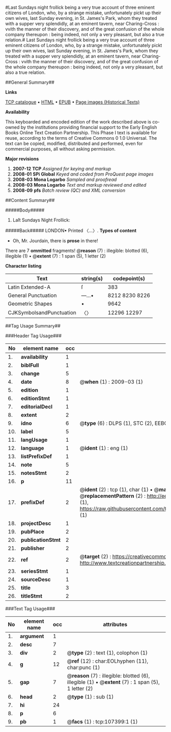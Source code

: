 #Last Sundays night frollick being a very true account of three eminent citizens of London, who, by a strange mistake, unfortunately pickt up their own wives, last Sunday evening, in St. James's Park, whom they treated with a supper very splendidly, at an eminent tavern, near Charing-Cross : vvith the manner of their discovery, and of the great confusion of the whole company thereupon : being indeed, not only a very pleasant, but also a true relation.#
Last Sundays night frollick being a very true account of three eminent citizens of London, who, by a strange mistake, unfortunately pickt up their own wives, last Sunday evening, in St. James's Park, whom they treated with a supper very splendidly, at an eminent tavern, near Charing-Cross : vvith the manner of their discovery, and of the great confusion of the whole company thereupon : being indeed, not only a very pleasant, but also a true relation.

##General Summary##

**Links**

[TCP catalogue](http://www.ota.ox.ac.uk/tcp/)  • 
[HTML](http://tei.it.ox.ac.uk/tcp/Texts-HTML/free/A49/A49655.html)  • 
[EPUB](http://tei.it.ox.ac.uk/tcp/Texts-EPUB/free/A49/A49655.epub) • 
[Page images (Historical Texts)](https://data.historicaltexts.jisc.ac.uk/view?pubId=eebo-18368177e&pageId=eebo-18368177e-107399-1)

**Availability**

This keyboarded and encoded edition of the
	       work described above is co-owned by the institutions
	       providing financial support to the Early English Books
	       Online Text Creation Partnership. This Phase I text is
	       available for reuse, according to the terms of Creative
	       Commons 0 1.0 Universal. The text can be copied,
	       modified, distributed and performed, even for
	       commercial purposes, all without asking permission.

**Major revisions**

1. __2007-12__ __TCP__ *Assigned for keying and markup*
1. __2008-01__ __SPi Global__ *Keyed and coded from ProQuest page images*
1. __2008-03__ __Mona Logarbo__ *Sampled and proofread*
1. __2008-03__ __Mona Logarbo__ *Text and markup reviewed and edited*
1. __2008-09__ __pfs__ *Batch review (QC) and XML conversion*

##Content Summary##

#####Body#####

1. Laſt Sundays Night Frollick:

#####Back#####
LONDON▪ Printed 〈…〉.
**Types of content**

  * Oh, Mr. Jourdain, there is **prose** in there!

There are 7 **ommitted** fragments! 
 @__reason__ (7) : illegible: blotted (6), illegible (1)  •  @__extent__ (7) : 1 span (5), 1 letter (2)

**Character listing**


|Text|string(s)|codepoint(s)|
|---|---|---|
|Latin Extended-A|ſ|383|
|General Punctuation|—…•|8212 8230 8226|
|Geometric Shapes|▪|9642|
|CJKSymbolsandPunctuation|〈〉|12296 12297|

##Tag Usage Summary##

###Header Tag Usage###

|No|element name|occ|attributes|
|---|---|---|---|
|1.|__availability__|1||
|2.|__biblFull__|1||
|3.|__change__|5||
|4.|__date__|8| @__when__ (1) : 2009-03 (1)|
|5.|__edition__|1||
|6.|__editionStmt__|1||
|7.|__editorialDecl__|1||
|8.|__extent__|2||
|9.|__idno__|6| @__type__ (6) : DLPS (1), STC (2), EEBO-CITATION (1), OCLC (1), VID (1)|
|10.|__label__|5||
|11.|__langUsage__|1||
|12.|__language__|1| @__ident__ (1) : eng (1)|
|13.|__listPrefixDef__|1||
|14.|__note__|5||
|15.|__notesStmt__|2||
|16.|__p__|11||
|17.|__prefixDef__|2| @__ident__ (2) : tcp (1), char (1)  •  @__matchPattern__ (2) : ([0-9\-]+):([0-9IVX]+) (1), (.+) (1)  •  @__replacementPattern__ (2) : http://eebo.chadwyck.com/downloadtiff?vid=$1&page=$2 (1), https://raw.githubusercontent.com/textcreationpartnership/Texts/master/tcpchars.xml#$1 (1)|
|18.|__projectDesc__|1||
|19.|__pubPlace__|2||
|20.|__publicationStmt__|2||
|21.|__publisher__|2||
|22.|__ref__|2| @__target__ (2) : https://creativecommons.org/publicdomain/zero/1.0/ (1), http://www.textcreationpartnership.org/docs/. (1)|
|23.|__seriesStmt__|1||
|24.|__sourceDesc__|1||
|25.|__title__|3||
|26.|__titleStmt__|2||


###Text Tag Usage###

|No|element name|occ|attributes|
|---|---|---|---|
|1.|__argument__|1||
|2.|__desc__|7||
|3.|__div__|2| @__type__ (2) : text (1), colophon (1)|
|4.|__g__|12| @__ref__ (12) : char:EOLhyphen (11), char:punc (1)|
|5.|__gap__|7| @__reason__ (7) : illegible: blotted (6), illegible (1)  •  @__extent__ (7) : 1 span (5), 1 letter (2)|
|6.|__head__|2| @__type__ (1) : sub (1)|
|7.|__hi__|24||
|8.|__p__|6||
|9.|__pb__|1| @__facs__ (1) : tcp:107399:1 (1)|
